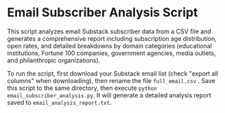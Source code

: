 # Email Subscriber Analysis Script

This script analyzes email Substack subscriber data from a CSV file and generates a comprehensive report including subscription age distribution, open rates, and detailed breakdowns by domain categories (educational institutions, Fortune 100 companies, government agencies, media outlets, and philanthropic organizations).

To run the script, first download your Substack email list (check "export all columns" when downloading), then rename the file `full_email.csv` . Save this script to the same directory, then execute `python email_subscriber_analysis.py`.  It will generate a detailed analysis report saved to `email_analysis_report.txt`.
